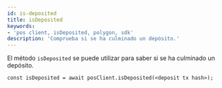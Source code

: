 ```yaml
---
id: is-deposited
title: isDeposited
keywords:
- 'pos client, isDeposited, polygon, sdk'
description: 'Comprueba si se ha culminado un depósito.'
---
```


El método `isDeposited` se puede utilizar para saber si se ha culminado un depósito.

```
const isDeposited = await posClient.isDeposited(<deposit tx hash>);
```

